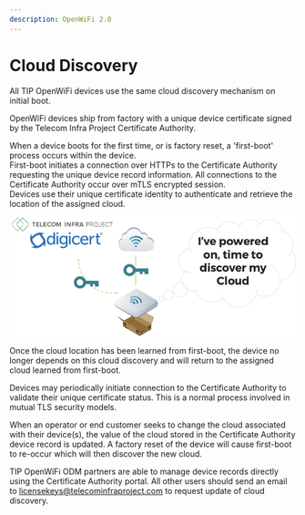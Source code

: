 ```yaml
---
description: OpenWiFi 2.0
---
```


# Cloud Discovery

All TIP OpenWiFi devices use the same cloud discovery mechanism on initial boot. 

OpenWiFi devices ship from factory with a unique device certificate signed by the Telecom Infra Project Certificate Authority. 

When a device boots for the first time, or is factory reset, a 'first-boot' process occurs within the device.   
First-boot initiates a connection over HTTPs to the Certificate Authority requesting the unique device record information. All connections to the Certificate Authority occur over mTLS encrypted session.   
Devices use their unique certificate identity to authenticate and retrieve the location of the assigned cloud. 

![Device First Boot / Factory Cloud Discovery](../../.gitbook/assets/image%20%2823%29.png)

Once the cloud location has been learned from first-boot, the device no longer depends on this cloud discovery and will return to the assigned cloud learned from first-boot. 

Devices may periodically initiate connection to the Certificate Authority to validate their unique certificate status. This is a normal process involved in mutual TLS security models. 

When an operator or end customer seeks to change the cloud associated with their device\(s\), the value of the cloud stored in the Certificate Authority device record is updated. A factory reset of the device will cause first-boot to re-occur which will then discover the new cloud. 

TIP OpenWiFi ODM partners are able to manage device records directly using the Certificate Authority portal. All other users should send an email to licensekeys@telecominfraproject.com to request update of cloud discovery. 

  



